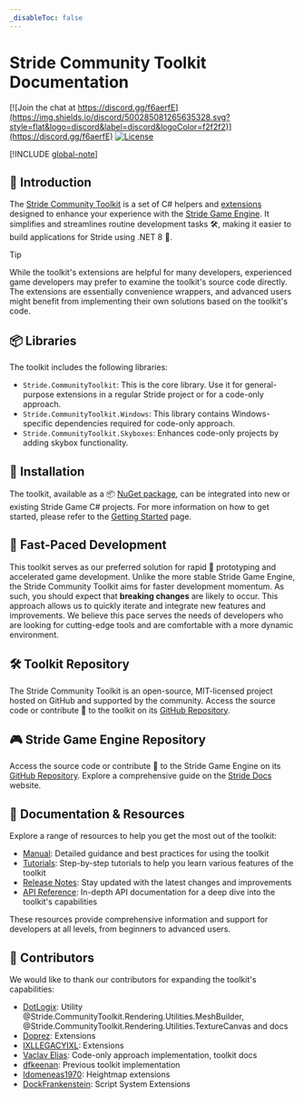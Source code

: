 ```yaml
---
_disableToc: false
---
```

# Stride Community Toolkit Documentation

[![Join the chat at https://discord.gg/f6aerfE](https://img.shields.io/discord/500285081265635328.svg?style=flat&logo=discord&label=discord&logoColor=f2f2f2)](https://discord.gg/f6aerfE)
[![License](https://img.shields.io/badge/license-MIT-blue)](https://github.com/stride3d/stride/blob/master/LICENSE.md)

[!INCLUDE [global-note](includes/global-note.md)]

## 👋 Introduction

The [Stride Community Toolkit](https://github.com/stride3d/stride-community-toolkit) is a set of C# helpers and [extensions](manual/animation-extensions/index.md) designed to enhance your experience with the [Stride Game Engine](https://www.stride3d.net/). It simplifies and streamlines routine development tasks 🛠️, making it easier to build applications for Stride using .NET 8 🎉.

> [!TIP]
> While the toolkit's extensions are helpful for many developers, experienced game developers may prefer to examine the toolkit's source code directly. The extensions are essentially convenience wrappers, and advanced users might benefit from implementing their own solutions based on the toolkit's code.

## 📦 Libraries

The toolkit includes the following libraries:

- `Stride.CommunityToolkit`: This is the core library. Use it for general-purpose extensions in a regular Stride project or for a code-only approach.
- `Stride.CommunityToolkit.Windows`: This library contains Windows-specific dependencies required for code-only approach.
- `Stride.CommunityToolkit.Skyboxes`: Enhances code-only projects by adding skybox functionality.

## 🔧 Installation

The toolkit, available as a 📦 [NuGet package](https://www.nuget.org/profiles/StrideCommunity), can be integrated into new or existing Stride Game C# projects. For more information on how to get started, please refer to the [Getting Started](manual/getting-started.md) page.

## 🚀 Fast-Paced Development

This toolkit serves as our preferred solution for rapid 🏃 prototyping and accelerated game development. Unlike the more stable Stride Game Engine, the Stride Community Toolkit aims for faster development momentum. As such, you should expect that **breaking changes** are likely to occur. This approach allows us to quickly iterate and integrate new features and improvements. We believe this pace serves the needs of developers who are looking for cutting-edge tools and are comfortable with a more dynamic environment.

## 🛠️ Toolkit Repository

The Stride Community Toolkit is an open-source, MIT-licensed project hosted on GitHub and supported by the community. Access the source code or contribute 🤝 to the toolkit on its [GitHub Repository](https://github.com/stride3d/stride-community-toolkit).

## 🎮 Stride Game Engine Repository

Access the source code or contribute 🤝 to the Stride Game Engine on its [GitHub Repository](https://github.com/stride3d/stride). Explore a comprehensive guide on the [Stride Docs](https://doc.stride3d.net/) website.

## 📃 Documentation & Resources

Explore a range of resources to help you get the most out of the toolkit:

- [Manual](manual/index.md): Detailed guidance and best practices for using the toolkit
- [Tutorials](tutorials/index.md): Step-by-step tutorials to help you learn various features of the toolkit
- [Release Notes](release-notes/index.md): Stay updated with the latest changes and improvements
- [API Reference](api/index.md): In-depth API documentation for a deep dive into the toolkit's capabilities

These resources provide comprehensive information and support for developers at all levels, from beginners to advanced users.

## 👥 Contributors

We would like to thank our contributors for expanding the toolkit's capabilities:

- [DotLogix](https://github.com/dotlogix): Utility @Stride.CommunityToolkit.Rendering.Utilities.MeshBuilder, @Stride.CommunityToolkit.Rendering.Utilities.TextureCanvas and docs
- [Doprez](https://github.com/Doprez): Extensions
- [IXLLEGACYIXL](https://github.com/IXLLEGACYIXL): Extensions
- [Vaclav Elias](https://github.com/VaclavElias): Code-only approach implementation, toolkit docs
- [dfkeenan](https://github.com/dfkeenan): Previous toolkit implementation
- [Idomeneas1970](https://github.com/Idomeneas1970): Heightmap extensions
- [DockFrankenstein](https://github.com/DockFrankenstein): Script System Extensions
